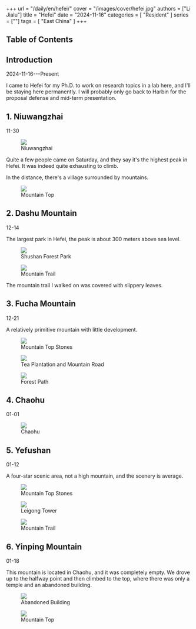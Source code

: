 +++
url = "/daily/en/hefei/"
cover = "/images/cover/hefei.jpg"
authors = ["Li Jialu"]
title = "Hefei"
date = "2024-11-16"
categories = [
    "Resident"
]
series = [""]
tags = [
    "East China"
]
+++
<!DOCTYPE html>
<html lang="en">
<head>
    <meta charset="UTF-8">
    <meta name="viewport" content="width=device-width, initial-scale=1.0">
    <link rel="stylesheet" href="/assets/css/styles.css">
    <script src="/assets/js/toc.js"></script>    
</head>
<body>
    <article>
        <nav>
            <h2>Table of Contents</h2>
            <ul id="toc">
                <!-- Table of contents will be generated here -->
            </ul>
        </nav>
        <section>
            <h2>Introduction</h2>
            <p>2024-11-16---Present</p>
            <p>I came to Hefei for my Ph.D. to work on research topics in a lab here, and I'll be staying here permanently. I will probably only go back to Harbin for the proposal defense and mid-term presentation.</p>
        </section>
        <section>
            <h2>1. Niuwangzhai</h2>
            <p>11-30 <i class="fas fa-sun"></i></p>
            <div class="container">
                <div class="image">
                    <figure>
                        <a data-fancybox="gallery" href="https://cdn.heirenlop.com/daily-record/hefei1.jpg">
    <img src="https://cdn.heirenlop.com/daily-record/hefei1.jpg" loading="lazy">
</a>
                        <figcaption>Niuwangzhai</figcaption>
                    </figure>
                </div>
                <div class="text">
                    <p>Quite a few people came on Saturday, and they say it's the highest peak in Hefei. It was indeed quite exhausting to climb.</p>
                </div>
            </div>
            <p>In the distance, there's a village surrounded by mountains.</p>
            <div class="container">
                <div class="image">
                    <figure>
                        <a data-fancybox="gallery" href="https://cdn.heirenlop.com/daily-record/hefei2.jpg">
    <img src="https://cdn.heirenlop.com/daily-record/hefei2.jpg" loading="lazy">
</a>
                        <figcaption>Mountain Top</figcaption>
                    </figure>
                </div>
            </div>
        </section>
        <section>
            <h2>2. Dashu Mountain</h2>
            <p>12-14 <i class="fas fa-sun"></i></p>
            <p>The largest park in Hefei, the peak is about 300 meters above sea level.</p>
            <div class="container">
                <div class="image">
                    <figure>
                        <a data-fancybox="gallery" href="https://cdn.heirenlop.com/daily-record/hefei3.jpg">
    <img src="https://cdn.heirenlop.com/daily-record/hefei3.jpg" loading="lazy">
</a>
                        <figcaption>Shushan Forest Park</figcaption>
                    </figure>
                </div>
            </div>
            <div class="container">
                <div class="image">
                    <figure>
                        <a data-fancybox="gallery" href="https://cdn.heirenlop.com/daily-record/hefei4.jpg">
    <img src="https://cdn.heirenlop.com/daily-record/hefei4.jpg" loading="lazy">
</a>
                        <figcaption>Mountain Trail</figcaption>
                    </figure>
                </div>
                <div class="text">
                    <p>The mountain trail I walked on was covered with slippery leaves.</p>
                </div>
            </div>
        </section>
        <section>
            <h2>3. Fucha Mountain</h2>
            <p>12-21 <i class="fas fa-cloud"></i></p>
            <p>A relatively primitive mountain with little development.</p>
            <div class="container">
                <div class="image">
                    <figure>
                        <a data-fancybox="gallery" href="https://cdn.heirenlop.com/daily-record/hefei5.jpg">
    <img src="https://cdn.heirenlop.com/daily-record/hefei5.jpg" loading="lazy">
</a>
                        <figcaption>Mountain Top Stones</figcaption>
                    </figure>
                </div>
            </div>
            <div class="container">
                <div class="image">
                    <figure>
                        <a data-fancybox="gallery" href="https://cdn.heirenlop.com/daily-record/hefei6.jpg">
    <img src="https://cdn.heirenlop.com/daily-record/hefei6.jpg" loading="lazy">
</a>
                        <figcaption>Tea Plantation and Mountain Road</figcaption>
                    </figure>
                </div>
            </div>
            <div class="container">
                <div class="image">
                    <figure>
                        <a data-fancybox="gallery" href="https://cdn.heirenlop.com/daily-record/hefei7.jpg">
    <img src="https://cdn.heirenlop.com/daily-record/hefei7.jpg" loading="lazy">
</a>
                        <figcaption>Forest Path</figcaption>
                    </figure>
                </div>
            </div>
        </section>
        <section>
            <h2>4. Chaohu</h2>
            <p>01-01 <i class="fas fa-cloud"></i></p>
            <div class="container">
                <div class="image">
                    <figure>
                        <a data-fancybox="gallery" href="https://cdn.heirenlop.com/daily-record/hefei8.jpg">
    <img src="https://cdn.heirenlop.com/daily-record/hefei8.jpg" loading="lazy">
</a>
                        <figcaption>Chaohu</figcaption>
                    </figure>
                </div>
            </div>
        </section>
        <section>
            <h2>5. Yefushan</h2>
            <p>01-12 <i class="fas fa-cloud"></i></p>
            <p>A four-star scenic area, not a high mountain, and the scenery is average.</p>
            <div class="container">
                <div class="image">
                    <figure>
                        <a data-fancybox="gallery" href="https://cdn.heirenlop.com/daily-record/hefei10.jpg">
    <img src="https://cdn.heirenlop.com/daily-record/hefei10.jpg" loading="lazy">
</a>
                        <figcaption>Mountain Top Stones</figcaption>
                    </figure>
                </div>
            </div>
            <div class="container">
                <div class="image">
                    <figure>
                        <a data-fancybox="gallery" href="https://cdn.heirenlop.com/daily-record/hefei9.jpg">
    <img src="https://cdn.heirenlop.com/daily-record/hefei9.jpg" loading="lazy">
</a>
                        <figcaption>Leigong Tower</figcaption>
                    </figure>
                </div>
                <div class="image">
                    <figure>
                        <a data-fancybox="gallery" href="https://cdn.heirenlop.com/daily-record/hefei11.jpg">
    <img src="https://cdn.heirenlop.com/daily-record/hefei11.jpg" loading="lazy">
</a>
                        <figcaption>Mountain Trail</figcaption>
                    </figure>
                </div>
        </section>
        <section>
            <h2>6. Yinping Mountain</h2>
            <p>01-18 <i class="fas fa-sun"></i></p>
            <p>This mountain is located in Chaohu, and it was completely empty. We drove up to the halfway point and then climbed to the top, where there was only a temple and an abandoned building.</p>
            <div class="container">
                <div class="image">
                    <figure>
                        <a data-fancybox="gallery" href="https://cdn.heirenlop.com/daily-record/hefei12.jpg">
    <img src="https://cdn.heirenlop.com/daily-record/hefei12.jpg" loading="lazy">
</a>
                        <figcaption>Abandoned Building</figcaption>
                    </figure>
                </div>
            </div>
            <div class="container">
                <div class="image">
                    <figure>
                        <a data-fancybox="gallery" href="https://cdn.heirenlop.com/daily-record/hefei13.jpg">
    <img src="https://cdn.heirenlop.com/daily-record/hefei13.jpg" loading="lazy">
</a>
                        <figcaption>Mountain Top</figcaption>
                    </figure>
                </div>
        </section>
    </article>
</body>
</html>
